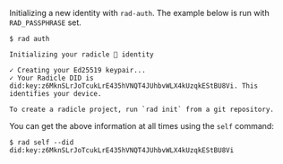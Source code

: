 Initializing a new identity with `rad-auth`.
The example below is run with `RAD_PASSPHRASE` set.

```
$ rad auth

Initializing your radicle 👾 identity

✓ Creating your Ed25519 keypair...
✓ Your Radicle DID is did:key:z6MknSLrJoTcukLrE435hVNQT4JUhbvWLX4kUzqkEStBU8Vi. This identifies your device.

To create a radicle project, run `rad init` from a git repository.
```

You can get the above information at all times using the `self` command:

```
$ rad self --did
did:key:z6MknSLrJoTcukLrE435hVNQT4JUhbvWLX4kUzqkEStBU8Vi
```
